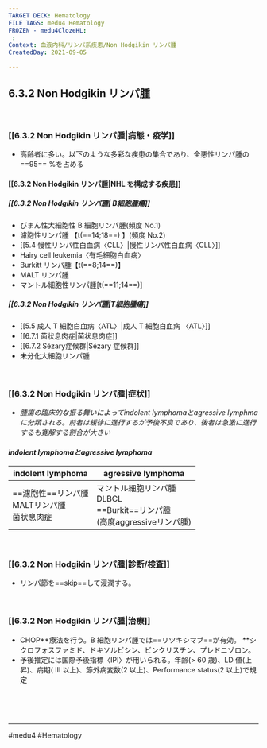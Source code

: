 ```yaml
---
TARGET DECK: Hematology
FILE TAGS: medu4 Hematology
FROZEN - medu4ClozeHL:
 : 
Context: 血液内科/リンパ系疾患/Non Hodgikin リンパ腫
CreatedDay: 2021-09-05

---
```


## 6.3.2 Non Hodgikin リンパ腫

<br>

### [[6.3.2 Non Hodgikin リンパ腫|病態・疫学]]
* 高齢者に多い。以下のような多彩な疾患の集合であり、全悪性リンパ腫の ==95== %を占める
<!--ID: 1630902988284-->


#### [[6.3.2 Non Hodgikin リンパ腫|NHL を構成する疾患]]
##### [[6.3.2 Non Hodgikin リンパ腫| B細胞腫瘍]]
* びまん性大細胞性 B 細胞リンパ腫(頻度 No.1)
* 濾胞性リンパ腫 【t(==14;18==) 】(頻度 No.2)
* [[5.4 慢性リンパ性白血病〈CLL〉|慢性リンパ性白血病〈CLL〉]]
* Hairy cell leukemia〈有毛細胞白血病〉
* Burkitt リンパ腫【t(==8;14==)】
*  MALT リンパ腫
*  マントル細胞性リンパ腫[t(==11;14==)]
<!--ID: 1630902988292-->



##### [[6.3.2 Non Hodgikin リンパ腫|T細胞腫瘍]]
* [[5.5 成人 T 細胞白血病〈ATL〉|成人 T 細胞白血病 〈ATL〉]]
* [[6.7.1 菌状息肉症|菌状息肉症]]
* [[6.7.2 Sézary症候群|Sézary 症候群]]
* 未分化大細胞リンパ腫

<br>

### [[6.3.2 Non Hodgikin リンパ腫|症状]]
* *腫瘍の臨床的な振る舞いによってindolent lymphomaとagressive lymphmaに分類される。前者は緩徐に進行するが予後不良であり、後者は急激に進行するも寛解する割合が大きい*
#### *indolent lymphomaとagressive lymphoma*
|indolent lymphoma|agressive lymphoma|
|---|---|
|==濾胞性==リンパ腫<br>MALTリンパ腫<br>菌状息肉症|マントル細胞リンパ腫<br>DLBCL<br>==Burkit==リンパ腫<br>(高度aggressiveリンパ腫)|
<!--ID: 1656222385497-->



<br>

### [[6.3.2 Non Hodgikin リンパ腫|診断/検査]]
* リンパ節を==skip==して浸潤する。
<!--ID: 1630902988301-->


<br>

### [[6.3.2 Non Hodgikin リンパ腫|治療]]
* CHOP\*\*療法を行う。B 細胞リンパ腫では==リツキシマブ==が有効。
\*\*シクロフォスファミド、ドキソルビシン、ビンクリスチン、プレドニゾロン。
* 予後推定には国際予後指標〈IPI〉が用いられる。年齢(> 60 歳)、LD 値(上昇)、病期( III 以上)、節外病変数(2 以上)、Performance status(2 以上)で規定
<!--ID: 1630902988309-->


<br><br><br>

---
#medu4 #Hematology 
